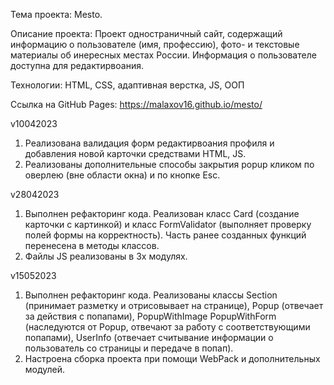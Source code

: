 Тема проекта: Mesto.

Описание проекта:
Проект одностраничный сайт, содержащий информацию о пользователе (имя, профессию), фото- и текстовые материалы об инересных местах России.
Информация о пользователе доступна для редактирвоания.



Технологии:
HTML, CSS, адаптивная верстка, JS, ООП

Ссылка на GitHub Pages:
https://malaxov16.github.io/mesto/

v10042023 
1. Реализована валидация форм редактирвоания профиля и добавления новой карточки средствами HTML, JS.
2. Реализованы дополнительные способы закрытия popup кликом по оверлею (вне области окна) и по кнопке Esc.

v28042023
1. Выполнен рефакторинг кода. Реализован класс Card (создание карточки с картинкой) и класс FormValidator (выполняет проверку полей формы на корректность). Часть ранее созданных функций перенесена в методы классов.
2. Файлы JS реализованы в 3х модулях.

v15052023
1. Выполнен рефакторинг кода. Реализованы классы Section (принимает разметку и отрисовывает на странице), Popup (отвечает за действия с попапами), PopupWithImage PopupWithForm (наследуются от Popup, отвечают за работу с соответствующими попапами), UserInfo (отвечает считывание информации о пользователь со страницы и передаче в попап).
2. Настроена сборка проекта при помощи WebPack и дополнительных модулей.